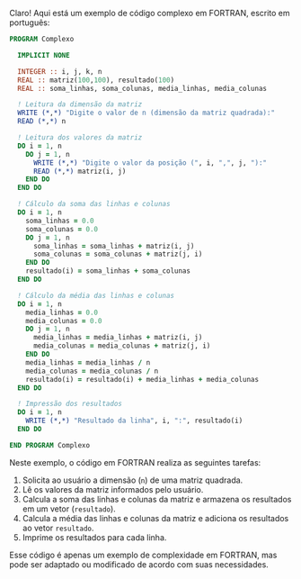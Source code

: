 Claro! Aqui está um exemplo de código complexo em FORTRAN, escrito em português:

```fortran
PROGRAM Complexo

  IMPLICIT NONE

  INTEGER :: i, j, k, n
  REAL :: matriz(100,100), resultado(100)
  REAL :: soma_linhas, soma_colunas, media_linhas, media_colunas

  ! Leitura da dimensão da matriz
  WRITE (*,*) "Digite o valor de n (dimensão da matriz quadrada):"
  READ (*,*) n

  ! Leitura dos valores da matriz
  DO i = 1, n
    DO j = 1, n
      WRITE (*,*) "Digite o valor da posição (", i, ",", j, "):"
      READ (*,*) matriz(i, j)
    END DO
  END DO

  ! Cálculo da soma das linhas e colunas
  DO i = 1, n
    soma_linhas = 0.0
    soma_colunas = 0.0
    DO j = 1, n
      soma_linhas = soma_linhas + matriz(i, j)
      soma_colunas = soma_colunas + matriz(j, i)
    END DO
    resultado(i) = soma_linhas + soma_colunas
  END DO

  ! Cálculo da média das linhas e colunas
  DO i = 1, n
    media_linhas = 0.0
    media_colunas = 0.0
    DO j = 1, n
      media_linhas = media_linhas + matriz(i, j)
      media_colunas = media_colunas + matriz(j, i)
    END DO
    media_linhas = media_linhas / n
    media_colunas = media_colunas / n
    resultado(i) = resultado(i) + media_linhas + media_colunas
  END DO

  ! Impressão dos resultados
  DO i = 1, n
    WRITE (*,*) "Resultado da linha", i, ":", resultado(i)
  END DO

END PROGRAM Complexo
```

Neste exemplo, o código em FORTRAN realiza as seguintes tarefas:

1. Solicita ao usuário a dimensão (`n`) de uma matriz quadrada.
2. Lê os valores da matriz informados pelo usuário.
3. Calcula a soma das linhas e colunas da matriz e armazena os resultados em um vetor (`resultado`).
4. Calcula a média das linhas e colunas da matriz e adiciona os resultados ao vetor `resultado`.
5. Imprime os resultados para cada linha.

Esse código é apenas um exemplo de complexidade em FORTRAN, mas pode ser adaptado ou modificado de acordo com suas necessidades.